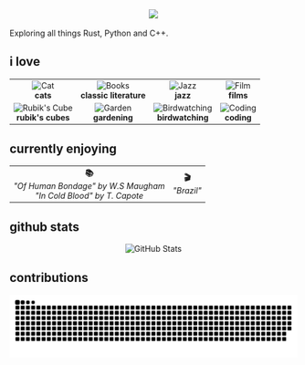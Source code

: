 <div align="center">
  <img src="https://media.giphy.com/media/CuuSHzuc0O166MRfjt/giphy.gif?cid=790b7611npj6h2cnk3lo8hrxcxzu3mle88uoay5j8fmd0vxy&ep=v1_gifs_search&rid=giphy.gif&ct=g"   width="500"/>
</div>

Exploring all things Rust, Python and C++. <br>


## i love

<table>
  <tr>
    <td align="center">
      <img src="https://media.giphy.com/media/MDJ9IbxxvDUQM/giphy.gif" alt="Cat" width="150" /><br />
      <b>cats</b>
    </td>
    <td align="center">
      <img src="https://media.giphy.com/media/v1.Y2lkPTc5MGI3NjExamdzMjA1b2p5NGt3eHFneXBoamYyN3FzbmpkOTVldXhoN3JrNzZodiZlcD12MV9naWZzX3NlYXJjaCZjdD1n/jc2PkKKr3clTBekMzn/giphy.gif" alt="Books" width="150" /><br />
      <b>classic literature</b>
    </td>
    <td align="center">
      <img src="https://media.giphy.com/media/JdCz7YXOZAURq/giphy.gif?cid=ecf05e47m6fj5aills1fgm8znmj8vn37a05t5ygzjlpqkknc&ep=v1_gifs_search&rid=giphy.gif&ct=g" alt="Jazz" width="150" /><br />
      <b>jazz</b>
    </td>
    <td align="center">
      <img src="https://media.giphy.com/media/l6mBchxYZc7Sw/giphy.gif" alt="Film" width="150" /><br />
      <b>films</b>
    </td>
  </tr>
  <tr>
    <td align="center">
      <img src="https://media.giphy.com/media/4KNlOWFDGlP093lqpu/giphy.gif?cid=790b76115yvo9lp9hn9q6msnf4gj814frgpffytwsybsevxp&ep=v1_gifs_search&rid=giphy.gif&ct=g" alt="Rubik's Cube" width="150" /><br />
      <b>rubik's cubes</b>
    </td>
    <td align="center">
      <img src="https://media.giphy.com/media/3o7TKIyZgIr2SMOyEo/giphy.gif?cid=790b76113y1cutozzr5pykxhqjb9najpf0mj7hcaay0j0mdo&ep=v1_gifs_search&rid=giphy.gif&ct=g" alt="Garden" width="150" /><br />
      <b>gardening</b>
    </td>
    <td align="center">
      <img src="https://media.giphy.com/media/v1.Y2lkPTc5MGI3NjExaWR1MXZhZGR4NXNrNWlucTNqOHoydmR3MHE2bTZ6MTJ6cjlvYWQ4dyZlcD12MV9naWZzX3NlYXJjaCZjdD1n/l0HlIo3bPNiMUABt6/giphy.gif" alt="Birdwatching" width="150" /><br />
      <b>birdwatching</b>
    </td>
    <td align="center">
      <img src="https://media.giphy.com/media/13HgwGsXF0aiGY/giphy.gif" alt="Coding" width="150" /><br />
      <b>coding</b>
    </td>
  </tr>
</table>

## currently enjoying

<table>
  <tr>
    <td align="center">
      <b>📚</b><br/>
      <i>"Of Human Bondage" by W.S Maugham</i><br/>
      <i>"In Cold Blood" by T. Capote</i>
    </td>
    <td align="center">
      <b>🎬</b><br />
      <i>"Brazil"</i>
    </td>
  </tr>
</table>

</div>

## github stats

<div align="center">
  <img src="https://github-readme-stats.vercel.app/api/top-langs/?username=chickenleaf&layout=compact&theme=transparent" alt="GitHub Stats"/>
</div>

## contributions
<picture>
  <source media="(prefers-color-scheme: dark)" srcset="https://raw.githubusercontent.com/platane/platane/output/github-contribution-grid-snake-dark.svg">
  <source media="(prefers-color-scheme: light)" srcset="https://raw.githubusercontent.com/platane/platane/output/github-contribution-grid-snake.svg">
  <img alt="github contribution grid snake animation" src="https://raw.githubusercontent.com/platane/platane/output/github-contribution-grid-snake.svg">
</picture>


